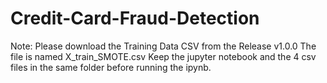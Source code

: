 # Credit-Card-Fraud-Detection

Note: Please download the Training Data CSV from the Release v1.0.0
The file is named X_train_SMOTE.csv
Keep the jupyter notebook and the 4 csv files in the same folder before running the ipynb.
